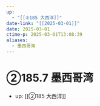 ```yaml
---
up:
  - "[[②185 大西洋]]"
date-link: "[[2025-03-01]]"
date: 2025-03-01
ctime-p: 2025-03-01T13:08:39
aliases:
  - 墨西哥湾
---
```


# ②185.7 墨西哥湾

- up: [[②185 大西洋]]
